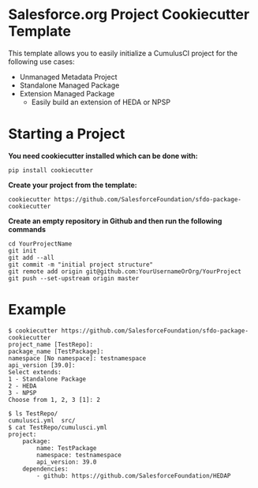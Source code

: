 # Salesforce.org Project Cookiecutter Template

This template allows you to easily initialize a CumulusCI project for the following use cases:

* Unmanaged Metadata Project
* Standalone Managed Package
* Extension Managed Package
    * Easily build an extension of HEDA or NPSP

# Starting a Project

**You need cookiecutter installed which can be done with:**

`pip install cookiecutter`

**Create your project from the template:**

`cookiecutter https://github.com/SalesforceFoundation/sfdo-package-cookiecutter`

**Create an empty repository in Github and then run the following commands**

```
cd YourProjectName
git init
git add --all
git commit -m "initial project structure"
git remote add origin git@github.com:YourUsernameOrOrg/YourProject
git push --set-upstream origin master
```

# Example
```
$ cookiecutter https://github.com/SalesforceFoundation/sfdo-package-cookiecutter
project_name [TestRepo]: 
package_name [TestPackage]: 
namespace [No namespace]: testnamespace
api_version [39.0]: 
Select extends:
1 - Standalone Package
2 - HEDA
3 - NPSP
Choose from 1, 2, 3 [1]: 2

$ ls TestRepo/
cumulusci.yml  src/           
$ cat TestRepo/cumulusci.yml 
project:
    package:
        name: TestPackage
        namespace: testnamespace
        api_version: 39.0
    dependencies:
        - github: https://github.com/SalesforceFoundation/HEDAP
```
